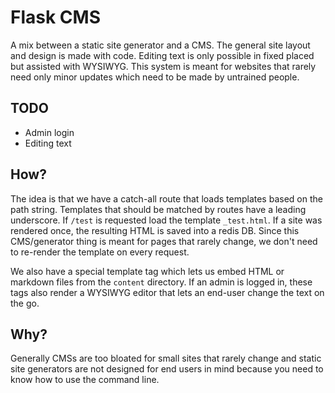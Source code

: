 Flask CMS
=========

A mix between a static site generator and a CMS. The general site layout and
design is made with code. Editing text is only possible in fixed placed but
assisted with WYSIWYG. This system is meant for websites that rarely need only
minor updates which need to be made by untrained people.


TODO
----

- Admin login
- Editing text


How?
----

The idea is that we have a catch-all route that loads templates based on the
path string. Templates that should be matched by routes have a leading underscore.
If `/test` is requested load the template `_test.html`. If a site was rendered
once, the resulting HTML is saved into a redis DB. Since this CMS/generator
thing is meant for pages that rarely change, we don't need to re-render the
template on every request.

We also have a special template tag which lets us embed HTML or markdown files
from the `content` directory. If an admin is logged in, these tags also render a
WYSIWYG editor that lets an end-user change the text on the go.


Why?
----

Generally CMSs are too bloated for small sites that rarely change and static site
generators are not designed for end users in mind because you need to know how
to use the command line.
